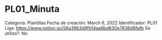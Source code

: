 # PL01_Minuta

Categoría: Plantillas
Fecha de creación: March 6, 2022
Identificador: PL01
Liga: https://www.notion.so/56a39b3d9fb14aa8bd630e7836d8fafb
Se utiliza?: No